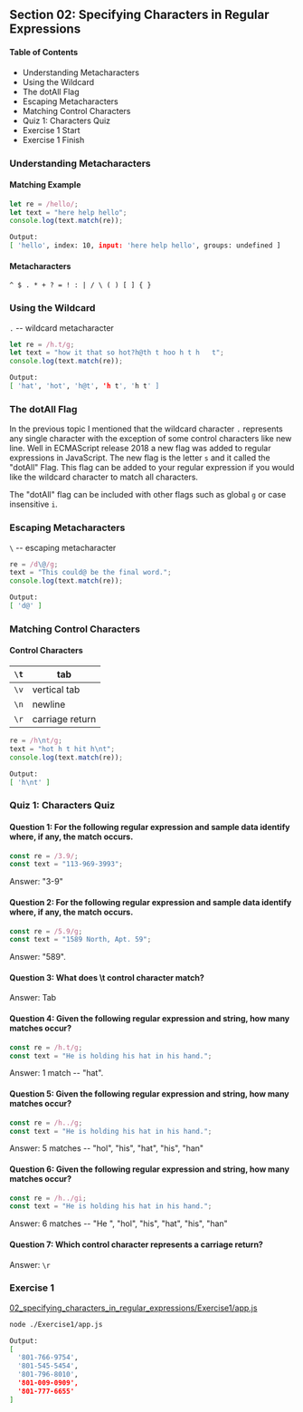 ## Section 02: Specifying Characters in Regular Expressions

#### Table of Contents

- Understanding Metacharacters
- Using the Wildcard
- The dotAll Flag
- Escaping Metacharacters
- Matching Control Characters
- Quiz 1: Characters Quiz
- Exercise 1 Start
- Exercise 1 Finish

### Understanding Metacharacters

#### Matching Example

```js
let re = /hello/;
let text = "here help hello";
console.log(text.match(re));
```

```bash
Output:
[ 'hello', index: 10, input: 'here help hello', groups: undefined ]
```

#### Metacharacters

`^ $ . * + ? = ! : | / \ ( ) [ ] { }`

### Using the Wildcard

`.` -- wildcard metacharacter

```js
let re = /h.t/g;
let text = "how it that so hot?h@th t hoo h t h   t";
console.log(text.match(re));
```

```bash
Output:
[ 'hat', 'hot', 'h@t', 'h t', 'h t' ]
```

### The dotAll Flag

In the previous topic I mentioned that the wildcard character `.` represents any single character with the exception of some
control characters like new line. Well in ECMAScript release 2018 a new flag was added to regular expressions in JavaScript.
The new flag is the letter `s` and it called the "dotAll" Flag. This flag can be added to your regular expression if you
would like the wildcard character to match all characters.

The "dotAll" flag can be included with other flags such as global `g` or case insensitive `i`.

### Escaping Metacharacters

`\` -- escaping metacharacter

```js
re = /d\@/g;
text = "This could@ be the final word.";
console.log(text.match(re));
```

```bash
Output:
[ 'd@' ]
```

### Matching Control Characters

#### Control Characters

| `\t` | tab             |
| ---- | --------------- |
| `\v` | vertical tab    |
| `\n` | newline         |
| `\r` | carriage return |

```js
re = /h\nt/g;
text = "hot h t hit h\nt";
console.log(text.match(re));
```

```bash
Output:
[ 'h\nt' ]
```

### Quiz 1: Characters Quiz

#### Question 1: For the following regular expression and sample data identify where, if any, the match occurs.

```js
const re = /3.9/;
const text = "113-969-3993";
```

Answer: "3-9"

#### Question 2: For the following regular expression and sample data identify where, if any, the match occurs.

```js
const re = /5.9/g;
const text = "1589 North, Apt. 59";
```

Answer: "589".

#### Question 3: What does \t control character match?

Answer: Tab

#### Question 4: Given the following regular expression and string, how many matches occur?

```js
const re = /h.t/g;
const text = "He is holding his hat in his hand.";
```

Answer: 1 match -- "hat".

#### Question 5: Given the following regular expression and string, how many matches occur?

```js
const re = /h../g;
const text = "He is holding his hat in his hand.";
```

Answer: 5 matches -- "hol", "his", "hat", "his", "han"

#### Question 6: Given the following regular expression and string, how many matches occur?

```js
const re = /h../gi;
const text = "He is holding his hat in his hand.";
```

Answer: 6 matches -- "He ", "hol", "his", "hat", "his", "han"

#### Question 7: Which control character represents a carriage return?

Answer: `\r`

### Exercise 1

[02_specifying_characters_in_regular_expressions/Exercise1/app.js](/Mastering%20Regular%20Expressions%20in%20JavaScript/02_specifying_characters_in_regular_expressions/Exercise1/app.js)

```bash
node ./Exercise1/app.js

Output:
[
  '801-766-9754',
  '801-545-5454',
  '801-796-8010',
  '801-009-0909',
  '801-777-6655'
]
```
